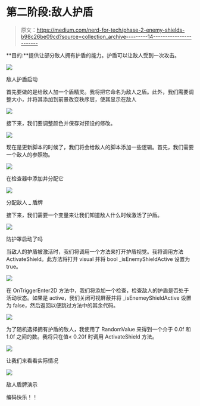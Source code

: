 # 第二阶段:敌人护盾

> 原文：<https://medium.com/nerd-for-tech/phase-2-enemy-shields-b98c26be09cd?source=collection_archive---------14----------------------->

**目的:**提供让部分敌人拥有护盾的能力。护盾可以让敌人受到一次攻击。

![](img/ddfac28f06549c756fdddde43426cac0.png)

敌人护盾启动

首先要做的是给敌人加一个盾精灵。我将把它命名为敌人之盾。此外，我们需要调整大小，并将其添加到前景改变秩序层，使其显示在敌人

![](img/f050c7a473bac7091eb99100e09a1c94.png)

接下来，我们要调整颜色并保存对预设的修改。

![](img/1f709e2d295fbd906c4e33a7a65e0f1e.png)

现在是更新脚本的时候了，我们将会给敌人的脚本添加一些逻辑。首先，我们需要一个敌人的参照物。

![](img/0f8cf233682fe4cccbc5af8ccb5c59be.png)

在检查器中添加并分配它

![](img/0b1dbcf42d6425af33472280ea701721.png)

分配敌人 _ 盾牌

接下来，我们需要一个变量来让我们知道敌人什么时候激活了护盾。

![](img/2bc865a2c545d08031cf0b2991e5eb93.png)

防护罩启动了吗

当敌人的护盾被激活时，我们将调用一个方法来打开护盾视觉。我将调用方法 ActivateShield。此方法将打开 visual 并将 bool _isEnemyShieldActive 设置为 true。

![](img/137733216989c64bed767407576c4d70.png)

在 OnTriggerEnter2D 方法中，我们将添加一个检查，检查敌人的护盾是否处于活动状态。如果是 active，我们关闭可视屏蔽并将 _isEnemeyShieldActive 设置为 false，然后返回以便跳过方法中的其余代码。

![](img/f9be55ff3116c483859a95dc3fcb3625.png)

为了随机选择拥有护盾的敌人，我使用了 RandomValue 来得到一个介于 0.0f 和 1.0f 之间的数。我将只在值< 0.20f 时调用 ActivateShield 方法。

![](img/9df9348d68e25dc27aa5692cc8b1a903.png)

让我们来看看实际情况

![](img/ddfac28f06549c756fdddde43426cac0.png)

敌人盾牌演示

编码快乐！！